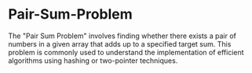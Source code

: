 # Pair-Sum-Problem
The "Pair Sum Problem" involves finding whether there exists a pair of numbers in a given array that adds up to a specified target sum. This problem is commonly used to understand the implementation of efficient algorithms using hashing or two-pointer techniques.

